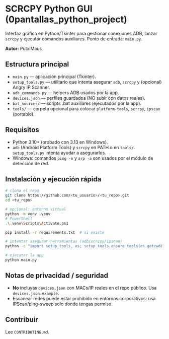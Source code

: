 # SCRCPY Python GUI (0pantallas_python_project)

Interfaz gráfica en Python/Tkinter para gestionar conexiones ADB, lanzar `scrcpy` y ejecutar comandos auxiliares.
Punto de entrada: `main.py`.

**Autor:** PutxiMaus

## Estructura principal

- `main.py` — aplicación principal (Tkinter).
- `setup_tools.py` — utilitario que intenta asegurar `adb`, `scrcpy` y (opcional) Angry IP Scanner.
- `adb_commands.py` — helpers ADB usados por la app.
- `devices.json` — perfiles guardados (NO subir con datos reales).
- `bat_sources/` — scripts .bat auxiliares (ejecutados por la app).
- `tools/` — carpeta opcional para colocar `platform-tools`, `scrcpy`, `ipscan` (portable).

## Requisitos

- Python 3.10+ (probado con 3.13 en Windows).
- `adb` (Android Platform Tools) y `scrcpy` en PATH o en `tools/`. `setup_tools.py` intenta ayudar a asegurarlos.
- Windows: comandos `ping -n` y `arp -a` son usados por el módulo de detección de red.

## Instalación y ejecución rápida

```bash
# clona el repo
git clone https://github.com/<tu_usuario>/<tu_repo>.git
cd <tu_repo>

# opcional: entorno virtual
python -m venv .venv
# PowerShell
.\.venv\Scripts\Activate.ps1

pip install -r requirements.txt  # si existe

# intentar asegurar herramientas (adb/scrcpy/ipscan)
python -c "import setup_tools, os; setup_tools.ensure_tools(os.getcwd())"

# ejecutar la app
python main.py
```

## Notas de privacidad / seguridad

- **No** incluyas `devices.json` con MACs/IP reales en el repo público. Usa `devices.json.example`.
- Escanear redes puede estar prohibido en entornos corporativos: usa IPScan/ping-sweep solo donde tengas permiso.

## Contribuir

Lee `CONTRIBUTING.md`.

